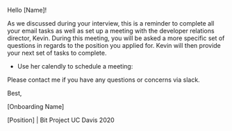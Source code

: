 Hello [Name]!

As we discussed during your interview, this is a reminder to complete all your email tasks as well as set up a meeting with the developer relations director, Kevin. During this meeting, you will be asked a more specific set of questions in regards to the position you applied for. Kevin will then provide your next set of tasks to complete.

- Use her calendly to schedule a meeting: 

Please contact me if you have any questions or concerns via slack. 

Best,

[Onboarding Name]

[Position] | Bit Project UC Davis 2020

